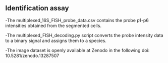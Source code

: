 ## Identification assay
-The multiplexed_16S_FISH_probe_data.csv contains the probe p1-p6 intensities obtained from the segmented cells.

-The multiplexed_FISH_decoding.py script converts the probe intensity data to a binary signal and assigns them to a species.

-The image dataset is openly available at Zenodo in the following doi: 10.5281/zenodo.13287507


